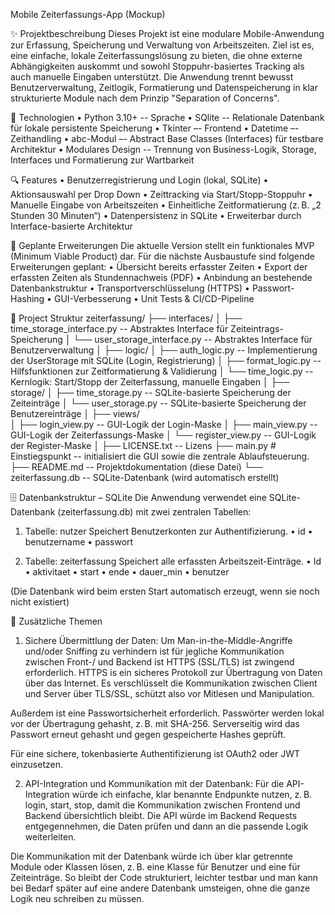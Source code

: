 Mobile Zeiterfassungs-App (Mockup)

✨ Projektbeschreibung
Dieses Projekt ist eine modulare Mobile-Anwendung zur Erfassung, Speicherung und Verwaltung von Arbeitszeiten.
Ziel ist es, eine einfache, lokale Zeiterfassungslösung zu bieten,
die ohne externe Abhängigkeiten auskommt und sowohl Stoppuhr-basiertes Tracking als auch manuelle Eingaben unterstützt.
Die Anwendung trennt bewusst Benutzerverwaltung, Zeitlogik, Formatierung und Datenspeicherung
in klar strukturierte Module nach dem Prinzip "Separation of Concerns".

🔧 Technologien
•	Python 3.10+ -- Sprache 
•	SQlite -- Relationale Datenbank für lokale persistente Speicherung
•	Tkinter –- Frontend
•	Datetime –- Zeithandling
•	abc-Modul –- Abstract Base Classes (Interfaces) für testbare Architektur
•	Modulares Design -- Trennung von Business-Logik, Storage, Interfaces und Formatierung zur Wartbarkeit

🔍 Features
•	Benutzerregistrierung und Login (lokal, SQLite)
•	Aktionsauswahl per Drop Down
•	Zeittracking via Start/Stopp-Stoppuhr
•	Manuelle Eingabe von Arbeitszeiten
•	Einheitliche Zeitformatierung (z. B. „2 Stunden 30 Minuten“)
•	Datenpersistenz in SQLite
•	Erweiterbar durch Interface-basierte Architektur

🚧 Geplante Erweiterungen
Die aktuelle Version stellt ein funktionales MVP (Minimum Viable Product) dar.
Für die nächste Ausbaustufe sind folgende Erweiterungen geplant:
•	Übersicht bereits erfasster Zeiten
•	Export der erfassten Zeiten als Stundennachweis (PDF)
•	Anbindung an bestehende Datenbankstruktur
•	Transportverschlüsselung (HTTPS)
•	Passwort-Hashing
•	GUI-Verbesserung
•	Unit Tests & CI/CD-Pipeline

📂 Project Struktur
zeiterfassung/
├── interfaces/
│   ├── time_storage_interface.py	  --   Abstraktes Interface für Zeiteintrags-Speicherung
│   └── user_storage_interface.py	  --   Abstraktes Interface für Benutzerverwaltung
│
├── logic/
│   ├── auth_logic.py	  --   Implementierung der UserStorage mit SQLite (Login, Registrierung)
│   ├── format_logic.py	  --   Hilfsfunktionen zur Zeitformatierung & Validierung
│   └── time_logic.py	  --   Kernlogik: Start/Stopp der Zeiterfassung, manuelle Eingaben
│
├── storage/
│   ├── time_storage.py	  --   SQLite-basierte Speicherung der Zeiteinträge
│   └── user_storage.py	  --   SQLite-basierte Speicherung der Benutzereinträge
│
├── views/             
│   ├── login_view.py	  --   GUI-Logik der Login-Maske
│   ├── main_view.py	  --   GUI-Logik der Zeiterfassungs-Maske
│   └── register_view.py	  --   GUI-Logik der Register-Maske
│
├── LICENSE.txt	  --   Lizens
├── main.py	# Einstiegspunkt	  --   initialisiert die GUI sowie die zentrale Ablaufsteuerung.
├── README.md	  --   Projektdokumentation (diese Datei)
└── zeiterfassung.db	  --   SQLite-Datenbank (wird automatisch erstellt)

🗄️ Datenbankstruktur – SQLite
Die Anwendung verwendet eine SQLite-Datenbank (zeiterfassung.db) mit zwei zentralen Tabellen:
1. Tabelle: nutzer
Speichert Benutzerkonten zur Authentifizierung.
•	id
•	benutzername
•	passwort

2. Tabelle: zeiterfassung
Speichert alle erfassten Arbeitszeit-Einträge.
•	Id
•	aktivitaet
•	start
•	ende
•	dauer_min
•	benutzer

(Die Datenbank wird beim ersten Start automatisch erzeugt, wenn sie noch nicht existiert)

🧾 Zusätzliche Themen
1.	Sichere Übermittlung der Daten:
Um Man-in-the-Middle-Angriffe und/oder Sniffing zu verhindern ist für jegliche Kommunikation zwischen Front-/ und Backend
ist HTTPS (SSL/TLS) ist zwingend erforderlich. HTTPS is ein sicheres Protokoll zur Übertragung von Daten über das Internet.
Es verschlüsselt die Kommunikation zwischen Client und Server über TLS/SSL, schützt also vor Mitlesen und Manipulation.

Außerdem ist eine Passwortsicherheit erforderlich. Passwörter werden lokal vor der Übertragung gehasht,
z. B. mit SHA-256. Serverseitig wird das Passwort erneut gehasht und gegen gespeicherte Hashes geprüft.

Für eine sichere, tokenbasierte Authentifizierung ist OAuth2 oder JWT einzusetzen.

2.	API-Integration und Kommunikation mit der Datenbank:
Für die API-Integration würde ich einfache, klar benannte Endpunkte nutzen, z. B. login, start, stop,
damit die Kommunikation zwischen Frontend und Backend übersichtlich bleibt. Die API würde im Backend Requests entgegennehmen,
die Daten prüfen und dann an die passende Logik weiterleiten.

Die Kommunikation mit der Datenbank würde ich über klar getrennte Module oder Klassen lösen,
z. B. eine Klasse für Benutzer und eine für Zeiteinträge. So bleibt der Code strukturiert,
leichter testbar und man kann bei Bedarf später auf eine andere Datenbank umsteigen, ohne die ganze Logik neu schreiben zu müssen.
